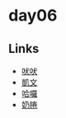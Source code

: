 # day06

## Links

- [吠吠](https://rabbittee.github.io/JavaScript30/day06/haha/)
- [凱文](https://rabbittee.github.io/JavaScript30/day06/kevin/)
- [哈囉](https://rabbittee.github.io/JavaScript30/day06/kirby/)
- [奶捲](https://rabbittee.github.io/JavaScript30/day06/recoil/)
